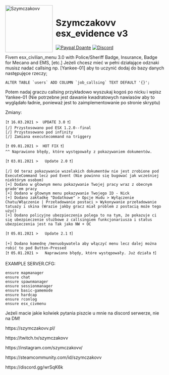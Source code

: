 <img width="150" height="150" align="left" style="float: left; margin: 0 10px 0 0;" alt="Szymczakovv" src="https://i.imgur.com/42AnCgD.jpg">  

# Szymczakovv esx_evidence v3
[![Paypal Doante](https://img.shields.io/badge/paypal-donate-blue.svg)](https://www.paypal.me/oplatyprimerp)
[![Discord](https://discordapp.com/api/guilds/690686401469087756/embed.png)](https://discord.gg/wrSqK6k)

Fivem esx_civilian_menu 3.0 with Police/Sheriff Badge, Insurance, Badge for Mecano and EMS, [etc.]
Jeżeli chcesz mieć w pełni działające odznaki musisz nadać callsing np. [Yankee-01] aby to uczynić dodaj do bazy danych następujęce rzeczy;
```
ALTER TABLE `users` ADD COLUMN `job_callsing` TEXT DEFAULT '{}';
```
Potem nadaj graczu callsing przykładowo wyszukaj kogoś po nicku i wpisz Yankee-01 (Nie potrzebne jest dawanie kwadratowych nawiasów aby to wyglądało ładnie, ponieważ jest to zaimplementowanie po stronie skryptu)

Zmiany:
```
[❗ 16.03.2021 >  UPDATE 3.0 ❗]
[/] Przystosowano pod ESX 1.2.0--final
[/] Przystosowano pod infinity
[/] Zamiana executecommand na triggery

[❗ 09.01.2021 >  HOT FIX ❗]
^^ Naprawiono błędy, które występowały z pokazywaniem dokumentów.

[❗ 03.01.2021 >   Update 2.0 ❗]

[/] Od teraz pokazywanie wszelakich dokumentów nie jest zrobione pod ExecuteCommand lecz pod Event (Nie powinno się bugować jak wcześniej niektórym osobom)
[+] Dodano w głownym menu pokazywanie Twojej pracy wraz z obecnym grade'em pracy
[+] Dodano w głownym menu pokazywanie Twojego ID - Nick
[+] Dodano zakładkę "Dodatkowe" > Opcje Hudu > Wyłączenie Chatu/Włączenie | Przeładowanie postaci > Wykonywanie przeładowanie tatuaży i skina (Wrazie jakby gracz miał problem z postacią może tego użyć)
[+] Dodano policyjne ubezpieczenia polega to na tym, że pokazuje ci się ubezpieczenie służbowe z callsingiem funkcjonariusza i status ubezpieczenia jest na Tak jako NW + OC

[❗ 05.01.2021 >   Update 2.1 ❗]

[+] Dodano komednę /menuobywatela aby włączyć menu lecz dalej można robić to pod Button-Pressed
[❗ 05.01.2021 >   Naprawiono błędy, które występowały. Już działa ❗]
```

EXAMPLE SERVER.CFG:
```
ensure mapmanager
ensure chat
ensure spawnmanager
ensure sessionmanager
ensure basic-gamemode
ensure hardcap
ensure rconlog
ensure esx_civmenu
```
Jeżeli macie jakie kolwiek pytania piszcie u mnie na discord serwerze, nie na DM!

<p></p>
https://szymczakovv.pl/
<p></p>
https://twitch.tv/szymczakovv
<p></p>
https://instagram.com/szymczakovv/
<p></p>
https://steamcommunity.com/id/szymczakovv

<p></p>
https://discord.gg/wrSqK6k
